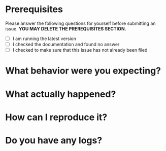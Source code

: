 # Prerequisites

Please answer the following questions for yourself before submitting an issue. **YOU MAY DELETE THE PREREQUISITES
SECTION.**

- [ ] I am running the latest version
- [ ] I checked the documentation and found no answer
- [ ] I checked to make sure that this issue has not already been filed

# What behavior were you expecting?

# What actually happened?

# How can I reproduce it?

# Do you have any logs?
